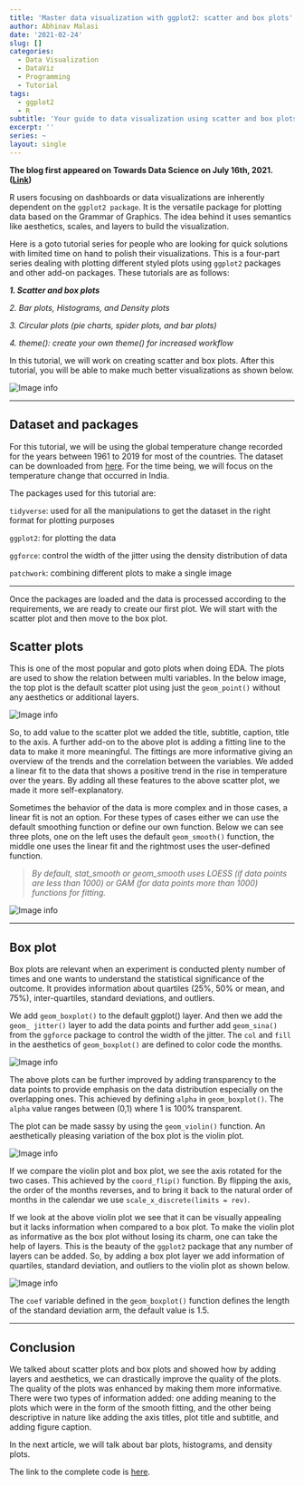 ```yaml
---
title: 'Master data visualization with ggplot2: scatter and box plots'
author: Abhinav Malasi
date: '2021-02-24'
slug: []
categories:
  - Data Visualization
  - DataViz
  - Programming
  - Tutorial
tags:
  - ggplot2
  - R
subtitle: 'Your guide to data visualization using scatter and box plots with ggplot2 package in R'
excerpt: ''
series: ~
layout: single
---
```

**The blog first appeared on Towards Data Science on July 16th, 2021. ([Link](https://towardsdatascience.com/master-data-visualization-with-ggplot2-scatter-and-box-plots-2f0c14cf2b26?sk=d68131a2be91f5b698d9b1652f244bc6))**

R users focusing on dashboards or data visualizations are inherently dependent on the `ggplot2 package`. It is the versatile package for plotting data based on the Grammar of Graphics. The idea behind it uses semantics like aesthetics, scales, and layers to build the visualization.

Here is a goto tutorial series for people who are looking for quick solutions with limited time on hand to polish their visualizations. This is a four-part series dealing with plotting different styled plots using `ggplot2` packages and other add-on packages. These tutorials are as follows:

**_1. Scatter and box plots_**

_2. Bar plots, Histograms, and Density plots_

_3. Circular plots (pie charts, spider plots, and bar plots)_

_4. theme(): create your own theme() for increased workflow_

In this tutorial, we will work on creating scatter and box plots. After this tutorial, you will be able to make much better visualizations as shown below.

![Image info](./Snapseed.jpg)

----

## Dataset and packages

For this tutorial, we will be using the global temperature change recorded for the years between 1961 to 2019 for most of the countries. The dataset can be downloaded from [here](https://www.kaggle.com/sevgisarac/temperature-change). For the time being, we will focus on the temperature change that occurred in India.

<script src="https://gist.github.com/amalasi2418/e029517efca004953187d8a6e38b388c.js"></script>

The packages used for this tutorial are:

`tidyverse`: used for all the manipulations to get the dataset in the right format for plotting purposes

`ggplot2`: for plotting the data

`ggforce`: control the width of the jitter using the density distribution of data

`patchwork`: combining different plots to make a single image

----

Once the packages are loaded and the data is processed according to the requirements, we are ready to create our first plot. We will start with the scatter plot and then move to the box plot.

## Scatter plots

This is one of the most popular and goto plots when doing EDA. The plots are used to show the relation between multi variables. In the below image, the top plot is the default scatter plot using just the `geom_point()` without any aesthetics or additional layers.

<script src="https://gist.github.com/amalasi2418/218ad4715642c177f61530f26de083e0.js"></script>

![Image info](./plot1.jpg)

So, to add value to the scatter plot we added the title, subtitle, caption, title to the axis. A further add-on to the above plot is adding a fitting line to the data to make it more meaningful. The fittings are more informative giving an overview of the trends and the correlation between the variables. We added a linear fit to the data that shows a positive trend in the rise in temperature over the years. By adding all these features to the above scatter plot, we made it more self-explanatory.

Sometimes the behavior of the data is more complex and in those cases, a linear fit is not an option. For these types of cases either we can use the default smoothing function or define our own function.
Below we can see three plots, one on the left uses the default `geom_smooth()` function, the middle one uses the linear fit and the rightmost uses the user-defined function.

> _By default, stat_smooth or geom_smooth uses LOESS (if data points are less than 1000) or GAM (for data points more than 1000) functions for fitting._

<script src="https://gist.github.com/amalasi2418/5560c2bdf4c6a1f2c145f8f3d2267c70.js"></script>

![Image info](./plot2.jpg)

----

## Box plot

Box plots are relevant when an experiment is conducted plenty number of times and one wants to understand the statistical significance of the outcome. It provides information about quartiles (25%, 50% or mean, and 75%), inter-quartiles, standard deviations, and outliers.

We add `geom_boxplot()` to the default ggplot() layer. And then we add the `geom_ jitter()` layer to add the data points and further add `geom_sina()` from the `ggforce` package to control the width of the jitter. The `col` and `fill` in the aesthetics of `geom_boxplot()` are defined to color code the months.

<script src="https://gist.github.com/amalasi2418/219eab9437f9bf7160680dd1992346fc.js"></script>

![Image info](./plot3.jpg)

The above plots can be further improved by adding transparency to the data points to provide emphasis on the data distribution especially on the overlapping ones. This achieved by defining `alpha` in `geom_boxplot()`. The `alpha` value ranges between (0,1) where 1 is 100% transparent.

The plot can be made sassy by using the `geom_violin()` function. An aesthetically pleasing variation of the box plot is the violin plot.

<script src="https://gist.github.com/amalasi2418/5e342985a3f7e937f0df57fb6da43945.js"></script>

![Image info](./plot4.jpg)

If we compare the violin plot and box plot, we see the axis rotated for the two cases. This achieved by the `coord_flip()` function. By flipping the axis, the order of the months reverses, and to bring it back to the natural order of months in the calendar we use `scale_x_discrete(limits = rev)`.

If we look at the above violin plot we see that it can be visually appealing but it lacks information when compared to a box plot. To make the violin plot as informative as the box plot without losing its charm, one can take the help of layers. This is the beauty of the `ggplot2` package that any number of layers can be added. So, by adding a box plot layer we add information of quartiles, standard deviation, and outliers to the violin plot as shown below.

<script src="https://gist.github.com/amalasi2418/8368641ae25e012189f1a4f777c2e33f.js"></script>

![Image info](./plot5.jpg)

The `coef` variable defined in the `geom_boxplot()` function defines the length of the standard deviation arm, the default value is 1.5.

----

## Conclusion

We talked about scatter plots and box plots and showed how by adding layers and aesthetics, we can drastically improve the quality of the plots. The quality of the plots was enhanced by making them more informative. There were two types of information added: one adding meaning to the plots which were in the form of the smooth fitting, and the other being descriptive in nature like adding the axis titles, plot title and subtitle, and adding figure caption.

In the next article, we will talk about bar plots, histograms, and density plots.

The link to the complete code is [here](https://github.com/amalasi2418/Blog-post/tree/master/ggplot2%20tutorial%201).